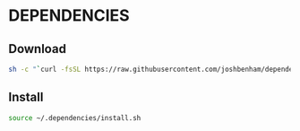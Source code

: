 # DEPENDENCIES

## Download

```sh
sh -c "`curl -fsSL https://raw.githubusercontent.com/joshbenham/dependencies/master/download.sh`"
```

## Install

```sh
source ~/.dependencies/install.sh
```
